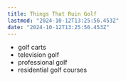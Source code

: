 ```yaml
---
title: Things That Ruin Golf
lastmod: "2024-10-12T13:25:56.453Z"
date: "2024-10-12T13:25:56.453Z"
---
```


- golf carts
- television golf
- professional golf
- residential golf courses
